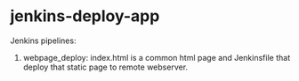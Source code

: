 # jenkins-deploy-app
Jenkins pipelines:

1. webpage_deploy:
index.html is a common html page and Jenkinsfile that deploy that static page to remote webserver.